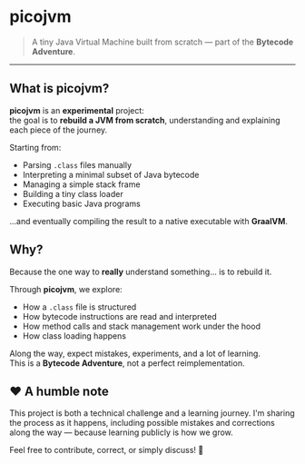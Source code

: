 # picojvm

> A tiny Java Virtual Machine built from scratch — part of the **Bytecode Adventure**.

---

## What is picojvm?

**picojvm** is an **experimental** project:  
the goal is to **rebuild a JVM from scratch**, understanding and explaining each piece of the journey.

Starting from:
- Parsing `.class` files manually
- Interpreting a minimal subset of Java bytecode
- Managing a simple stack frame
- Building a tiny class loader
- Executing basic Java programs

...and eventually compiling the result to a native executable with **GraalVM**.

## Why?

Because the one way to **really** understand something... is to rebuild it.

Through **picojvm**, we explore:
- How a `.class` file is structured
- How bytecode instructions are read and interpreted
- How method calls and stack management work under the hood
- How class loading happens

Along the way, expect mistakes, experiments, and a lot of learning.  
This is a **Bytecode Adventure**, not a perfect reimplementation.

## ❤️ A humble note

This project is both a technical challenge and a learning journey.
I'm sharing the process as it happens, including possible mistakes and corrections along the way — because learning publicly is how we grow.

Feel free to contribute, correct, or simply discuss! 🙏